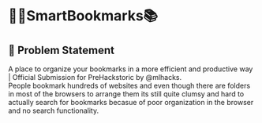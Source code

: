 # 👩‍💻SmartBookmarks📚

## 📍 Problem Statement
A place to organize your bookmarks in a more efficient and productive way | Official Submission for PreHackstoric by @mlhacks.
<br>
People bookmark hundreds of websites and even though there are folders in most of the browsers to arrange them
its still quite clumsy and hard to actually search for bookmarks becasue of poor organization in the browser and no search functionality.


